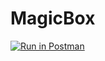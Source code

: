 # MagicBox

[![Run in Postman](https://run.pstmn.io/button.svg)](https://documenter.getpostman.com/collection/view/2710345-340cada7-57ef-3b6b-c58b-016284451aa8)

